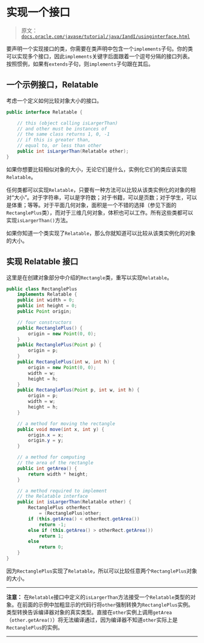 # 实现一个接口

> 原文：[`docs.oracle.com/javase/tutorial/java/IandI/usinginterface.html`](https://docs.oracle.com/javase/tutorial/java/IandI/usinginterface.html)

要声明一个实现接口的类，你需要在类声明中包含一个`implements`子句。你的类可以实现多个接口，因此`implements`关键字后面跟着一个逗号分隔的接口列表。按照惯例，如果有`extends`子句，则`implements`子句跟在其后。

## 一个示例接口，Relatable

考虑一个定义如何比较对象大小的接口。

```java
public interface Relatable {

    // this (object calling isLargerThan)
    // and other must be instances of 
    // the same class returns 1, 0, -1 
    // if this is greater than, 
    // equal to, or less than other
    public int isLargerThan(Relatable other);
}

```

如果你想要比较相似对象的大小，无论它们是什么，实例化它们的类应该实现`Relatable`。

任何类都可以实现`Relatable`，只要有一种方法可以比较从该类实例化的对象的相对“大小”。对于字符串，可以是字符数；对于书籍，可以是页数；对于学生，可以是体重；等等。对于平面几何对象，面积是一个不错的选择（参见下面的`RectanglePlus`类），而对于三维几何对象，体积也可以工作。所有这些类都可以实现`isLargerThan()`方法。

如果你知道一个类实现了`Relatable`，那么你就知道可以比较从该类实例化的对象的大小。

## 实现 Relatable 接口

这里是在创建对象部分中介绍的`Rectangle`类，重写以实现`Relatable`。

```java
public class RectanglePlus 
    implements Relatable {
    public int width = 0;
    public int height = 0;
    public Point origin;

    // four constructors
    public RectanglePlus() {
        origin = new Point(0, 0);
    }
    public RectanglePlus(Point p) {
        origin = p;
    }
    public RectanglePlus(int w, int h) {
        origin = new Point(0, 0);
        width = w;
        height = h;
    }
    public RectanglePlus(Point p, int w, int h) {
        origin = p;
        width = w;
        height = h;
    }

    // a method for moving the rectangle
    public void move(int x, int y) {
        origin.x = x;
        origin.y = y;
    }

    // a method for computing
    // the area of the rectangle
    public int getArea() {
        return width * height;
    }

    // a method required to implement
    // the Relatable interface
    public int isLargerThan(Relatable other) {
        RectanglePlus otherRect 
            = (RectanglePlus)other;
        if (this.getArea() < otherRect.getArea())
            return -1;
        else if (this.getArea() > otherRect.getArea())
            return 1;
        else
            return 0;               
    }
}

```

因为`RectanglePlus`实现了`Relatable`，所以可以比较任意两个`RectanglePlus`对象的大小。

* * *

**注意：** 在`Relatable`接口中定义的`isLargerThan`方法接受一个`Relatable`类型的对象。在前面的示例中加粗显示的代码行将`other`强制转换为`RectanglePlus`实例。类型转换告诉编译器对象的真实类型。直接在`other`实例上调用`getArea`（`other.getArea()`）将无法编译通过，因为编译器不知道`other`实际上是`RectanglePlus`的实例。

* * *
